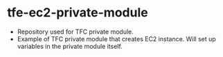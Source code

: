 # tfe-ec2-private-module

- Repository used for TFC private module.
- Example of TFC private module that creates EC2 instance. Will set up variables in the private module itself.
